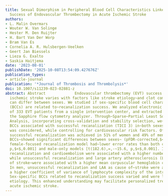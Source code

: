 ```yaml
---
title: Sexual Dimorphism in Peripheral Blood Cell Characteristics Linked to Recanalization
  Success of Endovascular Thrombectomy in Acute Ischemic Stroke
authors:
- L. Malin Overmars
- Wouter W. Van Solinge
- Hester M. Den Ruijter
- H. Bart Van Der Worp
- Bram Van Es
- Cornelia A. R. Hulsbergen-Veelken
- Geert Jan Biessels
- Lieza G. Exalto
- Saskia Haitjema
date: '2023-08-01'
publishDate: '2025-10-08T13:54:09.427676Z'
publication_types:
- article-journal
publication: '*Journal of Thrombosis and Thrombolysis*'
doi: 10.1007/s11239-023-02881-z
abstract: Abstract             Endovascular thrombectomy (EVT) success to treat~acute
  ischemic stroke varies with factors like stroke etiology~and clot composition, which
  can differ between sexes. We studied if sex-specific blood cell characteristics
  (BCCs) are related to~recanalization success. We analyzed electronic health records
  of 333 EVT patients from a single intervention center, and extracted 71 BCCs from
  the Sapphire flow cytometry analyzer. Through~Sparse~Partial Least Squares Discriminant
  Analysis, incorporating cross-validation and stability selection, we~identified
  BCCs associated with successful recanalization (TICI 3) in~both sexes. Stroke etiology
  was considered, while controlling for cardiovascular risk factors. Of the patients,
  successful recanalization was achieved in 51% of women and 49% of men.~21 of the~71
  BCCs~showed significant differences between sexes~ (pFDR-corrected,$<$,0.05). The
  female-focused recanalization model had~lower error rates than both combined [t(192.4),=,5.9,
  p,$<$,0.001] and male-only models [t(182.6),=,-~15.6, p,$<$,0.001]. In women, successful
  recanalization and cardioembolism were associated with a higher number of reticulocytes,
  while unsuccessful recanalization and large artery atherosclerosis (LAA) as cause
  of stroke~were associated with a higher mean corpuscular hemoglobin concentration.
  In men, unsuccessful recanalization and LAA as cause of~stroke were associated with
  a higher coefficient of variance of lymphocyte complexity of the intracellular structure.
  Sex-specific BCCs related to recanalization success varied and were linked to stroke
  etiology. This enhanced understanding may facilitate personalized treatment for
  acute ischemic stroke.
---
```


